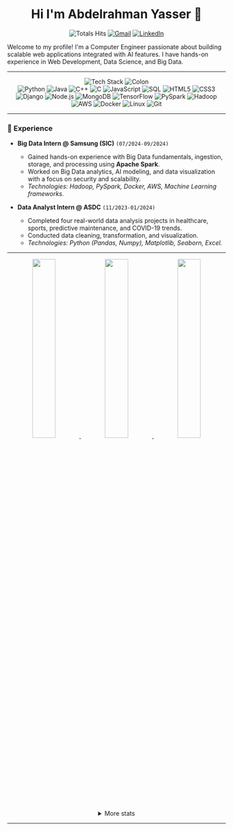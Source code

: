 <div align="center" width="50">
  
# Hi I'm Abdelrahman Yasser 👋

![Totals Hits](https://komarev.com/ghpvc/?username=Abdelrahman-Yasser-Zakaria&style=flat&color=orange&label=PROFILE+VIEWS)
<a href="mailto:abdolrahman114@gmail.com"><img src="https://img.shields.io/badge/Gmail-D14836?style=flat&logo=gmail&logoColor=white" alt="Gmail"/></a>
<a href="https://www.linkedin.com/in/abdelrahman-yasser-44269b244"><img src="https://img.shields.io/badge/LinkedIn-0A66C2?style=flat&logo=linkedin&logoColor=white" alt="LinkedIn"/></a>
</div>

<p>
  Welcome to my profile! I'm a Computer Engineer passionate about building scalable web applications integrated with AI features. I have hands-on experience in Web Development, Data Science, and Big Data.
</p>

<hr></hr>

<div align="center">
    <img src="https://img.shields.io/badge/-%F0%9F%9A%80%20Tech%20Stack-orange" alt="Tech Stack"/>
    <img src="https://img.shields.io/badge/-%3A-orange" alt="Colon"/>
</div>
<div align="center">
    <img src="https://img.shields.io/badge/Python-FFD43B?style=flat&logo=python&logoColor=darkgreen" alt="Python"/>
    <img src="https://img.shields.io/badge/Java-ED8B00?style=flat&logo=java&logoColor=white" alt="Java"/>
    <img src="https://img.shields.io/badge/C%2B%2B-00599C?style=flat&logo=c%2B%2B&logoColor=white" alt="C++"/>
    <img src="https://img.shields.io/badge/C-00599C?style=flat&logo=c&logoColor=white" alt="C"/>
    <img src="https://img.shields.io/badge/JavaScript-323330?style=flat&logo=javascript&logoColor=F7DF1E" alt="JavaScript"/>
    <img src="https://img.shields.io/badge/SQL-4479A1?style=flat&logo=postgresql&logoColor=white" alt="SQL"/>
    <img src="https://img.shields.io/badge/HTML5-E34F26?style=flat&logo=html5&logoColor=white" alt="HTML5"/>
    <img src="https://img.shields.io/badge/CSS3-1572B6?style=flat&logo=css3&logoColor=white" alt="CSS3"/>
    <br/>
    <img src="https://img.shields.io/badge/Django-092E20?style=flat&logo=django&logoColor=white" alt="Django"/>
    <img src="https://img.shields.io/badge/Node.js-339933?style=flat&logo=node.js&logoColor=white" alt="Node.js"/>
    <img src="https://img.shields.io/badge/MongoDB-47A248?style=flat&logo=mongodb&logoColor=white" alt="MongoDB"/>
    <img src="https://img.shields.io/badge/TensorFlow-FF6F00?style=flat&logo=tensorflow&logoColor=white" alt="TensorFlow"/>
    <img src="https://img.shields.io/badge/PySpark-E25A1C?style=flat&logo=apache-spark&logoColor=white" alt="PySpark"/>
    <img src="https://img.shields.io/badge/Hadoop-66CCFF?style=flat&logo=apache-hadoop&logoColor=black" alt="Hadoop"/>
    <img src="https://img.shields.io/badge/AWS-232F3E?style=flat&logo=amazon-aws&logoColor=white" alt="AWS"/>
    <img src="https://img.shields.io/badge/Docker-2496ED?style=flat&logo=docker&logoColor=white" alt="Docker"/>
    <img src="https://img.shields.io/badge/Linux-FCC624?style=flat&logo=linux&logoColor=black" alt="Linux"/>
    <img src="https://img.shields.io/badge/Git-E44C30?style=flat&logo=git&logoColor=white" alt="Git"/>
</div>

---

### 💼 Experience

-   **Big Data Intern @ Samsung (SIC)** `(07/2024-09/2024)`
    -   Gained hands-on experience with Big Data fundamentals, ingestion, storage, and processing using **Apache Spark**.
    -   Worked on Big Data analytics, AI modeling, and data visualization with a focus on security and scalability.
    -   *Technologies: Hadoop, PySpark, Docker, AWS, Machine Learning frameworks.*

-   **Data Analyst Intern @ ASDC** `(11/2023-01/2024)`
    -   Completed four real-world data analysis projects in healthcare, sports, predictive maintenance, and COVID-19 trends.
    -   Conducted data cleaning, transformation, and visualization.
    -   *Technologies: Python (Pandas, Numpy), Matplotlib, Seaborn, Excel.*

---

<div align="center" >
<a  href="https://github.com/Abdelrahman-Yasser-Zakaria">

<img src="http://github-profile-summary-cards.vercel.app/api/cards/stats?username=Abdelrahman-Yasser-Zakaria&theme=nord_dark" width="32.5%">
<img src="http://github-profile-summary-cards.vercel.app/api/cards/repos-per-language?username=Abdelrahman-Yasser-Zakaria&theme=nord_dark" width="32.5%">
<img src="http://github-profile-summary-cards.vercel.app/api/cards/most-commit-language?username=Abdelrahman-Yasser-Zakaria&theme=nord_dark" width="32.5%">

</a>

<details>
  <summary>More stats</summary>
 
<img align="center" src="http://github-profile-summary-cards.vercel.app/api/cards/profile-details?username=Abdelrahman-Yasser-Zakaria&theme=nord_dark" >

</details>
 
<hr></hr>

</div>
